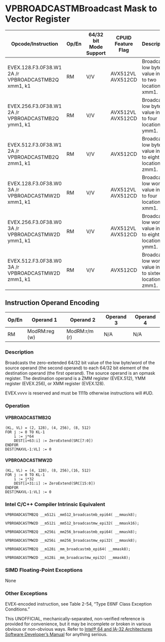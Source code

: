 # VPBROADCASTM**Broadcast Mask to Vector Register**

| Opcode/Instruction                                 | Op/En | 64/32 bit Mode Support | CPUID Feature Flag | Description                                                  |
| -------------------------------------------------- | ----- | ---------------------- | ------------------ | ------------------------------------------------------------ |
| EVEX.128.F3.0F38.W1 2A /r VPBROADCASTMB2Q xmm1, k1 | RM    | V/V                    | AVX512VL AVX512CD  | Broadcast low byte value in k1 to two locations in xmm1.     |
| EVEX.256.F3.0F38.W1 2A /r VPBROADCASTMB2Q ymm1, k1 | RM    | V/V                    | AVX512VL AVX512CD  | Broadcast low byte value in k1 to four locations in ymm1.    |
| EVEX.512.F3.0F38.W1 2A /r VPBROADCASTMB2Q zmm1, k1 | RM    | V/V                    | AVX512CD           | Broadcast low byte value in k1 to eight locations in zmm1.   |
| EVEX.128.F3.0F38.W0 3A /r VPBROADCASTMW2D xmm1, k1 | RM    | V/V                    | AVX512VL AVX512CD  | Broadcast low word value in k1 to four locations in xmm1.    |
| EVEX.256.F3.0F38.W0 3A /r VPBROADCASTMW2D ymm1, k1 | RM    | V/V                    | AVX512VL AVX512CD  | Broadcast low word value in k1 to eight locations in ymm1.   |
| EVEX.512.F3.0F38.W0 3A /r VPBROADCASTMW2D zmm1, k1 | RM    | V/V                    | AVX512CD           | Broadcast low word value in k1 to sixteen locations in zmm1. |

## Instruction Operand Encoding

| Op/En | Operand 1     | Operand 2     | Operand 3 | Operand 4 |
| ----- | ------------- | ------------- | --------- | --------- |
| RM    | ModRM:reg (w) | ModRM:r/m (r) | N/A       | N/A       |

### Description

Broadcasts the zero-extended 64/32 bit value of the low byte/word of the source operand (the second operand) to each 64/32 bit element of the destination operand (the first operand). The source operand is an opmask register. The destination operand is a ZMM register (EVEX.512), YMM register (EVEX.256), or XMM register (EVEX.128).

EVEX.vvvv is reserved and must be 1111b otherwise instructions will #​​​UD.

### Operation

#### VPBROADCASTMB2Q

```
(KL, VL) = (2, 128), (4, 256), (8, 512)
FOR j := 0 TO KL-1
    i := j*64
    DEST[i+63:i] := ZeroExtend(SRC[7:0])
ENDFOR
DEST[MAXVL-1:VL] := 0

```

#### VPBROADCASTMW2D

```
(KL, VL) = (4, 128), (8, 256),(16, 512)
FOR j := 0 TO KL-1
    i := j*32
    DEST[i+31:i] := ZeroExtend(SRC[15:0])
ENDFOR
DEST[MAXVL-1:VL] := 0

```

### Intel C/C++ Compiler Intrinsic Equivalent

```
VPBROADCASTMB2Q __m512i _mm512_broadcastmb_epi64( __mmask8);

```

```
VPBROADCASTMW2D __m512i _mm512_broadcastmw_epi32( __mmask16);

```

```
VPBROADCASTMB2Q __m256i _mm256_broadcastmb_epi64( __mmask8);

```

```
VPBROADCASTMW2D __m256i _mm256_broadcastmw_epi32( __mmask8);

```

```
VPBROADCASTMB2Q __m128i _mm_broadcastmb_epi64( __mmask8);

```

```
VPBROADCASTMW2D __m128i _mm_broadcastmw_epi32( __mmask8);

```

### SIMD Floating-Point Exceptions

None

### Other Exceptions

EVEX-encoded instruction, see Table 2-54, “Type E6NF Class Exception Conditions.”

This UNOFFICIAL, mechanically-separated, non-verified reference is provided for convenience, but it may be
incomplete or broken in various obvious or non-obvious
ways. Refer to [Intel® 64 and IA-32 Architectures Software Developer’s Manual](https://software.intel.com/en-us/download/intel-64-and-ia-32-architectures-sdm-combined-volumes-1-2a-2b-2c-2d-3a-3b-3c-3d-and-4) for anything serious.
